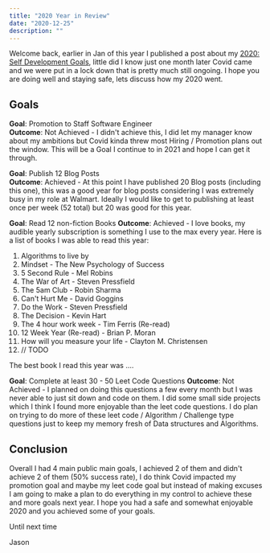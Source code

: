```yaml
---
title: "2020 Year in Review"
date: "2020-12-25"
description: ""
---
```


Welcome back, earlier in Jan of this year I published a post about my [2020: Self Development Goals](./2020-01-05-2020-self-development-goals/index.md), little did I know just one month later Covid came and we were put in a lock down that is pretty much still ongoing. I hope you are doing well and staying safe, lets discuss how my 2020 went.

## Goals

**Goal**: Promotion to Staff Software Engineer  
**Outcome**: Not Achieved - I didn't achieve this, I did let my manager know about my ambitions but Covid kinda threw most Hiring / Promotion plans out the window. This will be a Goal I continue to in 2021 and hope I can get it through.

**Goal**: Publish 12 Blog Posts  
**Outcome**: Achieved - At this point I have published 20 Blog posts (including this one), this was a good year for blog posts considering I was extremely busy in my role at Walmart. Ideally I would like to get to publishing at least once per week (52 total) but 20 was good for this year.

**Goal**: Read 12 non-fiction Books
**Outcome**: Achieved - I love books, my audible yearly subscription is something I use to the max every year. Here is a list of books I was able to read this year:

1. Algorithms to live by
2. Mindset - The New Psychology of Success
3. 5 Second Rule - Mel Robins
4. The War of Art - Steven Pressfield
5. The 5am Club - Robin Sharma
6. Can't Hurt Me - David Goggins
7. Do the Work - Steven Pressfield
8. The Decision - Kevin Hart
9. The 4 hour work week - Tim Ferris (Re-read)
10. 12 Week Year (Re-read) - Brian P. Moran
11. How will you measure your life - Clayton M. Christensen
12. // TODO

The best book I read this year was ....

**Goal**: Complete at least 30 - 50 Leet Code Questions
**Outcome**: Not Achieved - I planned on doing this questions a few every month but I was never able to just sit down and code on them. I did some small side projects which I think I found more enjoyable than the leet code questions. I do plan on trying to do more of these leet code / Algorithm / Challenge type questions just to keep my memory fresh of Data structures and Algorithms.

## Conclusion

Overall I had 4 main public main goals, I achieved 2 of them and didn't achieve 2 of them (50% success rate), I do think Covid impacted my promotion goal and maybe my leet code goal but instead of making excuses I am going to make a plan to do everything in my control to achieve these and more goals next year. I hope you had a safe and somewhat enjoyable 2020 and you achieved some of your goals.

Until next time

Jason
